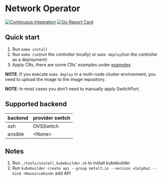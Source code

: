 # Network Operator

[![Continuous Integration](https://github.com/Hellcatlk/network-operator/workflows/Continuous%20Integration/badge.svg)](https://github.com/Hellcatlk/network-operator/actions)
[![Go Report Card](https://goreportcard.com/badge/github.com/Hellcatlk/network-operator)](https://goreportcard.com/report/github.com/Hellcatlk/network-operator)

## Quick start

1. Run `make install`
2. Run `make run`(run the controller locally) or `make deploy`(run the controller as a deployment)
3. Apply CRs, there are some CRs' examples under [examples](./examples)

**NOTE**: If you execute `make deploy` in a multi-node cluster environment, you need to upload the image to the image repository.

**NOTE**: In most cases you don't need to manually apply SwitchPort.

## Supported backend

|backend|provider switch|
|:-|:-|
|ssh|OVSSwitch|
|ansible|\<None>|

## Notes

1. Run `./tools/install_kubebuilder.sh` to install kubebuilder
2. Run `kubebuilder create api --group metal3.io --version v1alpha1 --kind <ResourceKind>` add API

